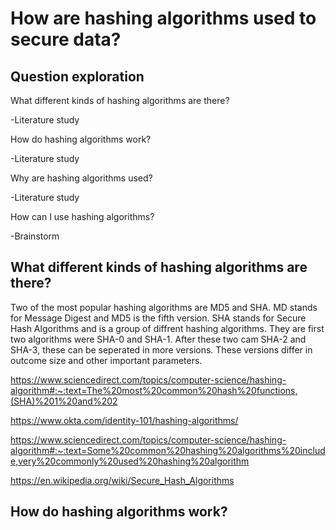 # How are hashing algorithms used to secure data?

## Question exploration

What different kinds of hashing algorithms are there?

-Literature study

How do hashing algorithms work?

-Literature study

Why are hashing algorithms used?

-Literature study

How can I use hashing algorithms?

-Brainstorm

## What different kinds of hashing algorithms are there?

Two of the most popular hashing algorithms are MD5 and SHA. MD stands for Message Digest and MD5 is the fifth version. SHA stands for Secure Hash Algorithms and is a group of diffrent hashing algorithms. They are first two algorithms were SHA-0 and SHA-1. After these two cam SHA-2 and SHA-3, these can be seperated in more versions. These versions differ in outcome size and other important parameters. 

https://www.sciencedirect.com/topics/computer-science/hashing-algorithm#:~:text=The%20most%20common%20hash%20functions,(SHA)%201%20and%202

https://www.okta.com/identity-101/hashing-algorithms/

https://www.sciencedirect.com/topics/computer-science/hashing-algorithm#:~:text=Some%20common%20hashing%20algorithms%20include,very%20commonly%20used%20hashing%20algorithm

https://en.wikipedia.org/wiki/Secure_Hash_Algorithms

## How do hashing algorithms work?
